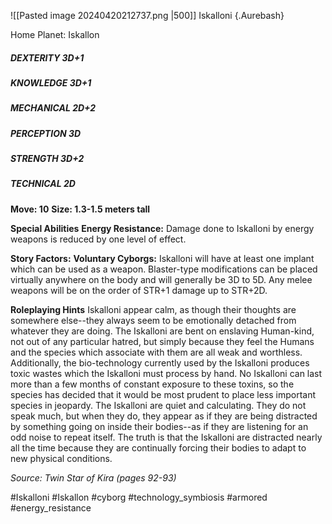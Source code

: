 ![[Pasted image 20240420212737.png |500]]
Iskalloni {.Aurebash}

Home Planet: Iskallon
##### DEXTERITY 3D+1
##### KNOWLEDGE 3D+1
##### MECHANICAL 2D+2
##### PERCEPTION 3D
##### STRENGTH 3D+2
##### TECHNICAL 2D
**Move: 10**
**Size: 1.3-1.5 meters tall**

**Special Abilities**
**Energy Resistance:** Damage done to Iskalloni by energy weapons is reduced by one level of effect.

**Story Factors:**
**Voluntary Cyborgs:** Iskalloni will have at least one implant which can be used as a weapon. Blaster-type modifications can be placed virtually anywhere on the body and will generally be 3D to 5D. Any melee weapons will be on the order of STR+1 damage up to STR+2D.

**Roleplaying Hints**
Iskalloni appear calm, as though their thoughts are somewhere else--they always seem to be emotionally detached from whatever they are doing. The Iskalloni are bent on enslaving Human-kind, not out of any particular hatred, but simply because they feel the Humans and the species which associate with them are all weak and worthless. Additionally, the bio-technology currently used by the Iskalloni produces toxic wastes which the Iskalloni must process by hand. No Iskalloni can last more than a few months of constant exposure to these toxins, so the species has decided that it would be most prudent to place less important species in jeopardy. The Iskalloni are quiet and calculating. They do not speak much, but when they do, they appear as if they are being distracted by something going on inside their bodies--as if they are listening for an odd noise to repeat itself. The truth is that the Iskalloni are distracted nearly all the time because they are continually forcing their bodies to adapt to new physical conditions.

*Source: Twin Star of Kira (pages 92-93)*

#Iskalloni #Iskallon #cyborg #technology_symbiosis #armored #energy_resistance
